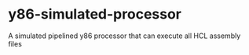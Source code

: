 # y86-simulated-processor
A simulated pipelined y86 processor that can execute all HCL assembly files
